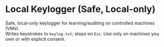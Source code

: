 # Local Keylogger (Safe, Local-only)

Safe, local-only keylogger for learning/auditing on controlled machines (VMs).  
Writes keystrokes to `keylog.txt`; stops on `Esc`. Use only on machines you own or with explicit consent.
